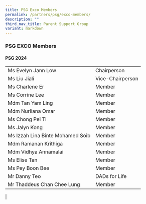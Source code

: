```yaml
---
title: PSG Exco Members
permalink: /partners/psg/exco-members/
description: ""
third_nav_title: Parent Support Group
variant: markdown
---
```

### **PSG EXCO Members**
#### **PSG 2024**

|  |  |
|---|---|
| Ms Evelyn Jann Low | Chairperson |
| Ms Liu Jiali | Vice-Chairperson |
| Ms Charlene Er | Member |
| Ms Corrine Lee | Member |
| Mdm Tan Yam Ling | Member |
| Mdm Nurliana Omar | Member |
| Ms Chong Pei Ti | Member |
| Ms Jalyn Kong | Member |
| Ms Izzah Lina Binte Mohamed Soib | Member |
| Mdm Ramanan Krithiga | Member |
| Mdm Vidhya Annamalai | Member |
| Ms Elise Tan | Member |
| Ms Pey Boon Bee | Member |
| Mr Danny Teo | DADs for Life |
| Mr Thaddeus Chan Chee Lung | Member |
|